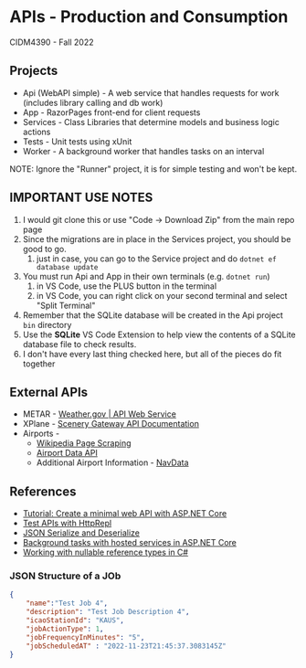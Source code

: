 # APIs - Production and Consumption

CIDM4390 - Fall 2022

## Projects
* Api (WebAPI simple) - A web service that handles requests for work (includes library calling and db work)
* App - RazorPages front-end for client requests
* Services - Class Libraries that determine models and business logic actions
* Tests - Unit tests using xUnit
* Worker - A background worker that handles tasks on an interval

NOTE: Ignore the "Runner" project, it is for simple testing and won't be kept.

## IMPORTANT USE NOTES
1. I would git clone this or use "Code -> Download Zip" from the main repo page
1. Since the migrations are in place in the Services project, you should be good to go.
    1. just in case, you can go to the Service project and do `dotnet ef database update`
1. You must run Api and App in their own terminals (e.g. `dotnet run`)
    1. in VS Code, use the PLUS button in the terminal
    1. in VS Code, you can right click on your second terminal and select "Split Terminal"
1. Remember that the SQLite database will be created in the Api project `bin` directory
1. Use the **SQLite** VS Code Extension to help view the contents of a SQLite database file to check results.
1. I don't have every last thing checked here, but all of the pieces do fit together

## External APIs
* METAR - [Weather.gov | API Web Service](https://www.weather.gov/documentation/services-web-api)
* XPlane - [Scenery Gateway API Documentation](https://gateway.x-plane.com/api)
* Airports - 
    * [Wikipedia Page Scraping](https://en.wikipedia.org/wiki/Dallas_Fort_Worth_International_Airport)
    * [Airport Data API](https://www.airport-data.com/api/doc.php)
    * Additional Airport Information - [NavData](https://developer.x-plane.com/article/navdata-in-x-plane-11/)

## References
* [Tutorial: Create a minimal web API with ASP.NET Core](https://learn.microsoft.com/en-us/aspnet/core/tutorials/min-web-api?view=aspnetcore-6.0&tabs=visual-studio-code)
* [Test APIs with HttpRepl](https://learn.microsoft.com/en-us/aspnet/core/web-api/http-repl/?view=aspnetcore-6.0&tabs=windows)
* [JSON Serialize and Deserialize](https://learn.microsoft.com/en-us/dotnet/standard/serialization/system-text-json/overview?pivots=dotnet-6-0)
* [Background tasks with hosted services in ASP.NET Core](https://learn.microsoft.com/en-us/aspnet/core/fundamentals/host/hosted-services?view=aspnetcore-6.0&tabs=netcore-cli)
* [Working with nullable reference types in C#](https://learn.microsoft.com/en-us/dotnet/csharp/nullable-references)


### JSON Structure of a JOb
``` json
{
    "name":"Test Job 4",
    "description": "Test Job Description 4",
    "icaoStationId": "KAUS",
    "jobActionType": 1,
    "jobFrequencyInMinutes": "5",
    "jobScheduledAT" : "2022-11-23T21:45:37.3083145Z"
}
```